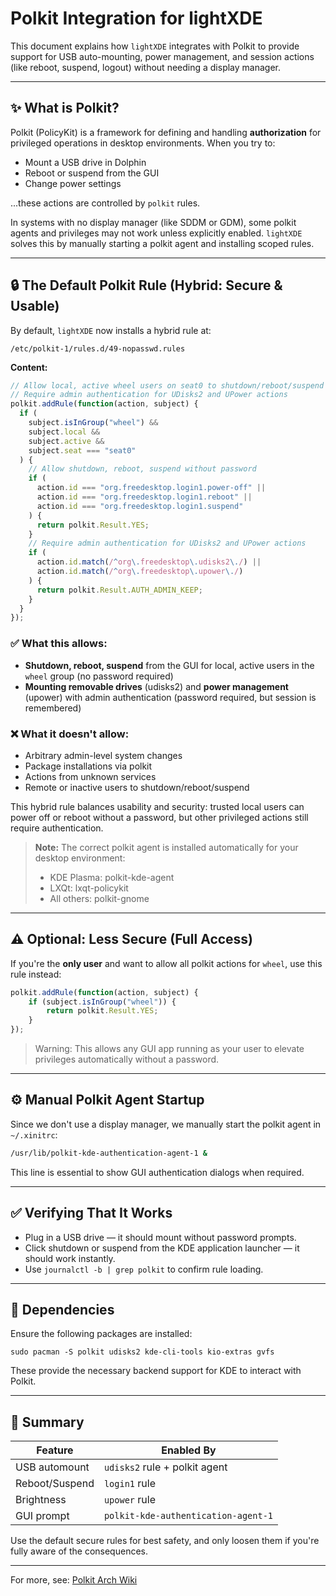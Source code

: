 # Polkit Integration for lightXDE

This document explains how `lightXDE` integrates with Polkit to provide support for USB auto-mounting, power management, and session actions (like reboot, suspend, logout) without needing a display manager.

---

## ✨ What is Polkit?

Polkit (PolicyKit) is a framework for defining and handling **authorization** for privileged operations in desktop environments. When you try to:

* Mount a USB drive in Dolphin
* Reboot or suspend from the GUI
* Change power settings

...these actions are controlled by `polkit` rules.

In systems with no display manager (like SDDM or GDM), some polkit agents and privileges may not work unless explicitly enabled. `lightXDE` solves this by manually starting a polkit agent and installing scoped rules.

---

## 🔒 The Default Polkit Rule (Hybrid: Secure & Usable)

By default, `lightXDE` now installs a hybrid rule at:

```
/etc/polkit-1/rules.d/49-nopasswd.rules
```

**Content:**

```js
// Allow local, active wheel users on seat0 to shutdown/reboot/suspend without password
// Require admin authentication for UDisks2 and UPower actions
polkit.addRule(function(action, subject) {
  if (
    subject.isInGroup("wheel") &&
    subject.local &&
    subject.active &&
    subject.seat === "seat0"
  ) {
    // Allow shutdown, reboot, suspend without password
    if (
      action.id === "org.freedesktop.login1.power-off" ||
      action.id === "org.freedesktop.login1.reboot" ||
      action.id === "org.freedesktop.login1.suspend"
    ) {
      return polkit.Result.YES;
    }
    // Require admin authentication for UDisks2 and UPower actions
    if (
      action.id.match(/^org\.freedesktop\.udisks2\./) ||
      action.id.match(/^org\.freedesktop\.upower\./)
    ) {
      return polkit.Result.AUTH_ADMIN_KEEP;
    }
  }
});
```

### ✅ What this allows:

* **Shutdown, reboot, suspend** from the GUI for local, active users in the `wheel` group (no password required)
* **Mounting removable drives** (udisks2) and **power management** (upower) with admin authentication (password required, but session is remembered)

### ❌ What it doesn't allow:

* Arbitrary admin-level system changes
* Package installations via polkit
* Actions from unknown services
* Remote or inactive users to shutdown/reboot/suspend

This hybrid rule balances usability and security: trusted local users can power off or reboot without a password, but other privileged actions still require authentication.

> **Note:** The correct polkit agent is installed automatically for your desktop environment:
> - KDE Plasma: polkit-kde-agent
> - LXQt: lxqt-policykit
> - All others: polkit-gnome

---

## ⚠️ Optional: Less Secure (Full Access)

If you're the **only user** and want to allow all polkit actions for `wheel`, use this rule instead:

```js
polkit.addRule(function(action, subject) {
    if (subject.isInGroup("wheel")) {
        return polkit.Result.YES;
    }
});
```

> Warning: This allows any GUI app running as your user to elevate privileges automatically without a password.

---

## ⚙ Manual Polkit Agent Startup

Since we don't use a display manager, we manually start the polkit agent in `~/.xinitrc`:

```bash
/usr/lib/polkit-kde-authentication-agent-1 &
```

This line is essential to show GUI authentication dialogs when required.

---

## ✅ Verifying That It Works

* Plug in a USB drive — it should mount without password prompts.
* Click shutdown or suspend from the KDE application launcher — it should work instantly.
* Use `journalctl -b | grep polkit` to confirm rule loading.

---

## 🔧 Dependencies

Ensure the following packages are installed:

```
sudo pacman -S polkit udisks2 kde-cli-tools kio-extras gvfs
```

These provide the necessary backend support for KDE to interact with Polkit.

---

## 📄 Summary

| Feature        | Enabled By                          |
| -------------- | ----------------------------------- |
| USB automount  | `udisks2` rule + polkit agent       |
| Reboot/Suspend | `login1` rule                       |
| Brightness     | `upower` rule                       |
| GUI prompt     | `polkit-kde-authentication-agent-1` |

Use the default secure rules for best safety, and only loosen them if you're fully aware of the consequences.

---

For more, see: [Polkit Arch Wiki](https://wiki.archlinux.org/title/Polkit) 
